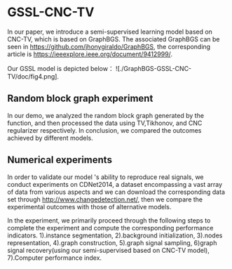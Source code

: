 # GSSL-CNC-TV
In our paper, we introduce a semi-supervised learning model based on CNC-TV, which is based on GraphBGS.
The associated GraphBGS can be seen in <https://github.com/jhonygiraldo/GraphBGS>, the corresponding article is <https://ieeexplore.ieee.org/document/9412999/>.

Our GSSL model is depicted below：
![./GraphBGS-GSSL-CNC-TV/doc/fig4.png].


## Random block graph experiment
In our demo, we analyzed the random block graph generated by the function, and then processed the data using TV,Tikhonov, and CNC regularizer respectively. In conclusion, we compared the outcomes achieved by different models.

## Numerical experiments
In order to validate our model 's ability to reproduce real signals, we conduct experiments on CDNet2014, a dataset encompassing a vast array of data from various aspects and we can download the corresponding data set through <http://www.changedetection.net/>, then we  compare the experimental outcomes with those of alternative models.


In the experiment, we primarily proceed through the following steps to complete the experiment and compute the corresponding performance indicators.
1).instance segmentation, 2).background initialization, 3).nodes representation, 4).graph construction, 5).graph signal sampling, 6)graph signal recovery(using our semi-supervised based on CNC-TV model), 7).Computer performance index. 

